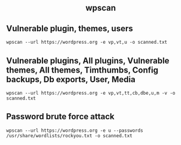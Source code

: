 <h2 align="center">wpscan</h2>

## Vulnerable plugin, themes, users
    wpscan --url https://wordpress.org -e vp,vt,u -o scanned.txt

## Vulnerable plugins, All plugins, Vulnerable themes, All themes, Timthumbs, Config backups, Db exports, User, Media
    wpscan --url https://wordpress.org -e vp,vt,tt,cb,dbe,u,m -v -o scanned.txt

## Password brute force attack
    wpscan --url https://wordpress.org -e u --passwords /usr/share/wordlists/rockyou.txt -o scanned.txt
